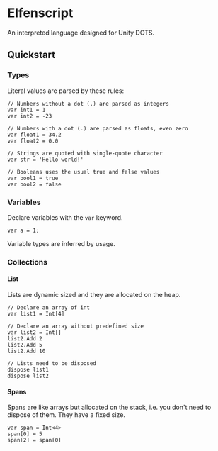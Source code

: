# Elfenscript

An interpreted language designed for Unity DOTS. 

## Quickstart 

### Types 

Literal values are parsed by these rules:

```
// Numbers without a dot (.) are parsed as integers
var int1 = 1
var int2 = -23

// Numbers with a dot (.) are parsed as floats, even zero
var float1 = 34.2
var float2 = 0.0

// Strings are quoted with single-quote character
var str = 'Hello world!'

// Booleans uses the usual true and false values
var bool1 = true
var bool2 = false
```

### Variables 

Declare variables with the `var` keyword.

```
var a = 1;
```

Variable types are inferred by usage. 

### Collections

#### List 

Lists are dynamic sized and they are allocated on the heap.

```
// Declare an array of int 
var list1 = Int[4]

// Declare an array without predefined size 
var list2 = Int[]
list2.Add 2
list2.Add 5
list2.Add 10

// Lists need to be disposed 
dispose list1 
dispose list2

```

#### Spans 

Spans are like arrays but allocated on the stack, i.e. you don't need to dispose of them. They have a fixed size.

```
var span = Int<4>
span[0] = 5
span[2] = span[0]
```
